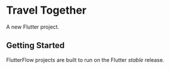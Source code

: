 # Travel Together

A new Flutter project.

## Getting Started

FlutterFlow projects are built to run on the Flutter _stable_ release.

